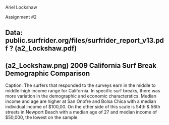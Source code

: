 Ariel LockshawAssignment #2Data: public.surfrider.org/files/surfrider_report_v13.pdf ?(a2_Lockshaw.pdf)---(a2_Lockshaw.png)2009 California Surf Break Demographic Comparison---Caption: The surfers that responded to the surveys earn in the middle to middle-high income range for California. In specific surf breaks, there was more variation in the demographic and economic characterstics. Median income and age are higher at San Onofre and Bolsa Chica with a median individual income of $100,00. On the other side of this scale is 54th & 56th streets in Newport Beach with a median age of 27 and median income of $50,000, the lowest on the sample. 